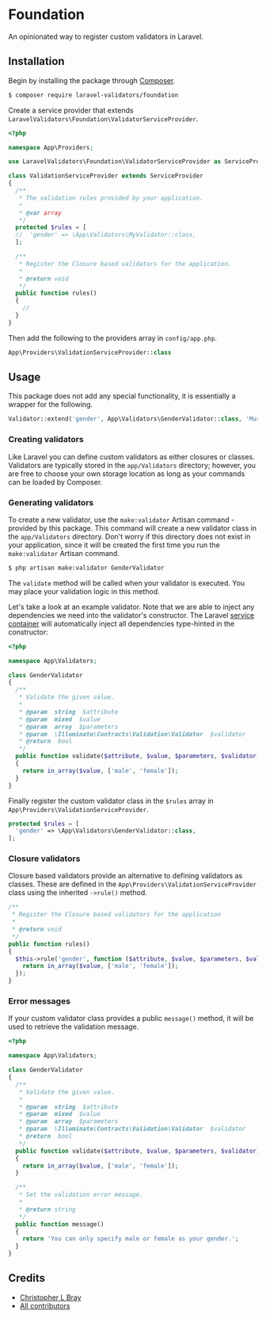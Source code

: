 # Foundation

An opinionated way to register custom validators in Laravel.

## Installation

Begin by installing the package through [Composer](https://getcomposer.org).

```bash
$ composer require laravel-validators/foundation
```

Create a service provider that extends `LaravelValidators\Foundation\ValidatorServiceProvider`.

```php
<?php

namespace App\Providers;

use LaravelValidators\Foundation\ValidatorServiceProvider as ServiceProvider;

class ValidationServiceProvider extends ServiceProvider
{
  /**
   * The validation rules provided by your application.
   *
   * @var array
   */
  protected $rules = [
  //  'gender' => \App\Validators\MyValidator::class,
  ];

  /**
   * Register the Closure based validators for the application.
   *
   * @return void
   */
  public function rules()
  {
    //
  }
}
```

Then add the following to the providers array in `config/app.php`.

```php
App\Providers\ValidationServiceProvider::class
```

## Usage

This package does not add any special functionality, it is essentially a wrapper for the following.

```php
Validator::extend('gender', App\Validators\GenderValidator::class, 'Must be male or female.');
```

### Creating validators

Like Laravel you can define custom validators as either closures or classes. Validators are typically stored in the `app/Validators` directory; however, you are free to choose your own storage location as long as your commands can be loaded by Composer.

### Generating validators

To create a new validator, use the `make:validator` Artisan command - provided by this package. This command will create a new validator class in the `app/Validators` directory. Don't worry if this directory does not exist in your application, since it will be created the first time you run the `make:validator` Artisan command.

```bash
$ php artisan make:validator GenderValidator
```

The `validate` method will be called when your validator is executed. You may place your validation logic in this method.

Let's take a look at an example validator. Note that we are able to inject any dependencies we need into the validator's constructor. The Laravel [service container](https://laravel.com/docs/5.3/container) will automatically inject all dependencies type-hinted in the constructor:

```php
<?php

namespace App\Validators;

class GenderValidator
{
  /**
   * Validate the given value.
   *
   * @param  string  $attribute
   * @param  mixed  $value
   * @param  array  $parameters
   * @param  \Illuminate\Contracts\Validation\Validator  $validator
   * @return  bool
   */
  public function validate($attribute, $value, $parameters, $validator)
  {
    return in_array($value, ['male', 'female']);
  }
}
```

Finally register the custom validator class in the `$rules` array in `App\Providers\ValidationServiceProvider`.

```php
protected $rules = [
  'gender' => \App\Validators\GenderValidator::class,
];
```

### Closure validators

Closure based validators provide an alternative to defining validators as classes. These are defined in the `App\Providers\ValidationServiceProvider` class using the inherited `->rule()` method.

```php
/**
 * Register the Closure based validators for the application
 *
 * @return void
 */
public function rules()
{
  $this->rule('gender', function ($attribute, $value, $parameters, $validator) {
    return in_array($value, ['male', 'female']);
  });
}
```

### Error messages

If your custom validator class provides a public `message()` method, it will be used to retrieve the validation message.

```php
<?php

namespace App\Validators;

class GenderValidator
{
  /**
   * Validate the given value.
   *
   * @param  string  $attribute
   * @param  mixed  $value
   * @param  array  $parameters
   * @param  \Illuminate\Contracts\Validation\Validator  $validator
   * @return  bool
   */
  public function validate($attribute, $value, $parameters, $validator)
  {
    return in_array($value, ['male', 'female']);
  }

  /**
   * Set the validation error message.
   *
   * @return string
   */
  public function message()
  {
    return 'You can only specify male or female as your gender.';
  }
}
```

## Credits

- [Christopher L Bray](https://github.com/brayniverse)
- [All contributors](../../contributors)

